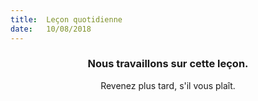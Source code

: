 ```yaml
---
title:  Leçon quotidienne
date:   10/08/2018
---
```


### <center>Nous travaillons sur cette leçon.</center>
<center>Revenez plus tard, s'il vous plaît.</center>